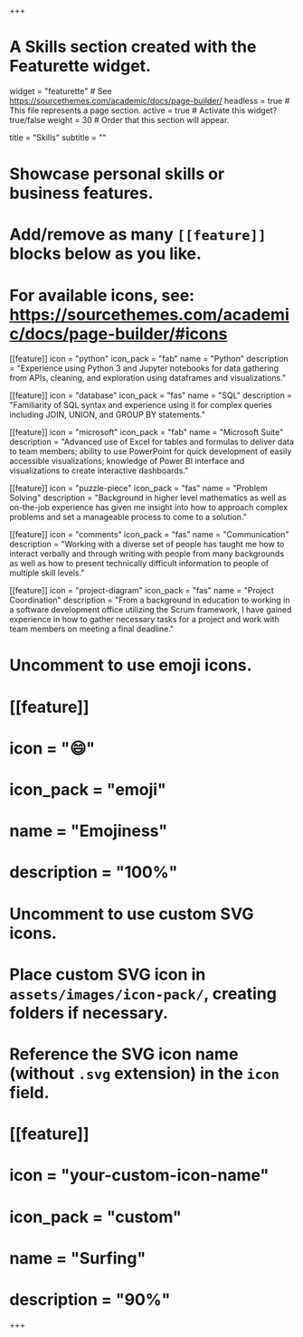 +++
# A Skills section created with the Featurette widget.
widget = "featurette"  # See https://sourcethemes.com/academic/docs/page-builder/
headless = true  # This file represents a page section.
active = true  # Activate this widget? true/false
weight = 30  # Order that this section will appear.

title = "Skills"
subtitle = ""

# Showcase personal skills or business features.
# 
# Add/remove as many `[[feature]]` blocks below as you like.
# 
# For available icons, see: https://sourcethemes.com/academic/docs/page-builder/#icons

[[feature]]
  icon = "python"
  icon_pack = "fab"
  name = "Python"
  description = "Experience using Python 3 and Jupyter notebooks for data gathering from APIs, cleaning, and exploration using dataframes and visualizations."
  
[[feature]]
  icon = "database"
  icon_pack = "fas"
  name = "SQL"
  description = "Familiarity of SQL syntax and experience using it for complex queries including JOIN, UNION, and GROUP BY statements."
  
[[feature]]
  icon = "microsoft"
  icon_pack = "fab"
  name = "Microsoft Suite"
  description = "Advanced use of Excel for tables and formulas to deliver data to team members; ability to use PowerPoint for quick development of easily accessible visualizations; knowledge of Power BI interface and visualizations to create interactive dashboards."  
  
[[feature]]
  icon = "puzzle-piece"
  icon_pack = "fas"
  name = "Problem Solving"
  description = "Background in higher level mathematics as well as on-the-job experience has given me insight into how to approach complex problems and set a manageable process to come to a solution."
  
[[feature]]
  icon = "comments"
  icon_pack = "fas"
  name = "Communication"
  description = "Working with a diverse set of people has taught me how to interact verbally and through writing with people from many backgrounds as well as how to present technically difficult information to people of multiple skill levels."
  
[[feature]]
  icon = "project-diagram"
  icon_pack = "fas"
  name = "Project Coordination"
  description = "From a background in education to working in a software development office utilizing the Scrum framework, I have gained experience in how to gather necessary tasks for a project and work with team members on meeting a final deadline."

# Uncomment to use emoji icons.
# [[feature]]
#  icon = ":smile:"
#  icon_pack = "emoji"
#  name = "Emojiness"
#  description = "100%"  

# Uncomment to use custom SVG icons.
# Place custom SVG icon in `assets/images/icon-pack/`, creating folders if necessary.
# Reference the SVG icon name (without `.svg` extension) in the `icon` field.
# [[feature]]
#  icon = "your-custom-icon-name"
#  icon_pack = "custom"
#  name = "Surfing"
#  description = "90%"

+++
